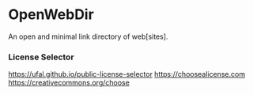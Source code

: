 # OpenWebDir
An open and minimal link directory of web[sites].


### License Selector
https://ufal.github.io/public-license-selector
https://choosealicense.com
https://creativecommons.org/choose
